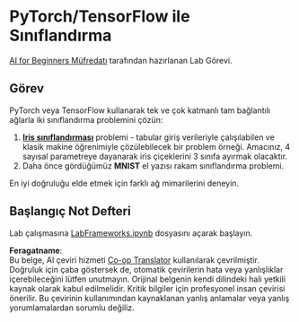 <!--
CO_OP_TRANSLATOR_METADATA:
{
  "original_hash": "e452d897efb9a89700f41021834cf6e5",
  "translation_date": "2025-08-26T07:35:34+00:00",
  "source_file": "lessons/3-NeuralNetworks/05-Frameworks/lab/README.md",
  "language_code": "tr"
}
-->
# PyTorch/TensorFlow ile Sınıflandırma

[AI for Beginners Müfredatı](https://github.com/microsoft/ai-for-beginners) tarafından hazırlanan Lab Görevi.

## Görev

PyTorch veya TensorFlow kullanarak tek ve çok katmanlı tam bağlantılı ağlarla iki sınıflandırma problemini çözün:

1. **[Iris sınıflandırması](https://en.wikipedia.org/wiki/Iris_flower_data_set)** problemi - tabular giriş verileriyle çalışılabilen ve klasik makine öğrenimiyle çözülebilecek bir problem örneği. Amacınız, 4 sayısal parametreye dayanarak iris çiçeklerini 3 sınıfa ayırmak olacaktır.
1. Daha önce gördüğümüz **MNIST** el yazısı rakam sınıflandırma problemi.

En iyi doğruluğu elde etmek için farklı ağ mimarilerini deneyin.

## Başlangıç Not Defteri

Lab çalışmasına [LabFrameworks.ipynb](../../../../../../lessons/3-NeuralNetworks/05-Frameworks/lab/LabFrameworks.ipynb) dosyasını açarak başlayın.

**Feragatname**:  
Bu belge, AI çeviri hizmeti [Co-op Translator](https://github.com/Azure/co-op-translator) kullanılarak çevrilmiştir. Doğruluk için çaba göstersek de, otomatik çevirilerin hata veya yanlışlıklar içerebileceğini lütfen unutmayın. Orijinal belgenin kendi dilindeki hali yetkili kaynak olarak kabul edilmelidir. Kritik bilgiler için profesyonel insan çevirisi önerilir. Bu çevirinin kullanımından kaynaklanan yanlış anlamalar veya yanlış yorumlamalardan sorumlu değiliz.